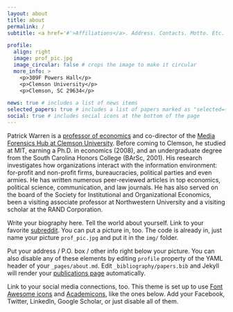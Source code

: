 ```yaml
---
layout: about
title: about
permalink: /
subtitle: <a href='#'>Affiliations</a>. Address. Contacts. Motto. Etc.

profile:
  align: right
  image: prof_pic.jpg
  image_circular: false # crops the image to make it circular
  more_info: >
    <p>309F Powers Hall</p>
    <p>Clemson University</p>
    <p>Clemson, SC 29634</p>

news: true # includes a list of news items
selected_papers: true # includes a list of papers marked as "selected={true}"
social: true # includes social icons at the bottom of the page
---
```


Patrick Warren is a [professor of economics](https://www.clemson.edu/business/departments/economics/index.html) and co-director of the [Media Forensics Hub at Clemson University](https://www.clemson.edu/centers-institutes/watt/hub/about/index.html). Before coming to Clemson, he studied at MIT, earning a Ph.D. in economics (2008), and an undergraduate degree from the South Carolina Honors College (BArSc, 2001). His research investigates how organizations interact with the information environment: for-profit and non-profit firms, bureaucracies, political parties and even armies. He has written numerous peer-reviewed articles in top economics, political science, communication, and law journals. He has also served on the board of the Society for Institutional and Organizational Economics, been a visiting associate professor at Northwestern University and a visiting scholar at the RAND Corporation.


Write your biography here. Tell the world about yourself. Link to your favorite [subreddit](http://reddit.com). You can put a picture in, too. The code is already in, just name your picture `prof_pic.jpg` and put it in the `img/` folder.

Put your address / P.O. box / other info right below your picture. You can also disable any of these elements by editing `profile` property of the YAML header of your `_pages/about.md`. Edit `_bibliography/papers.bib` and Jekyll will render your [publications page](/al-folio/publications/) automatically.

Link to your social media connections, too. This theme is set up to use [Font Awesome icons](https://fontawesome.com/) and [Academicons](https://jpswalsh.github.io/academicons/), like the ones below. Add your Facebook, Twitter, LinkedIn, Google Scholar, or just disable all of them.

